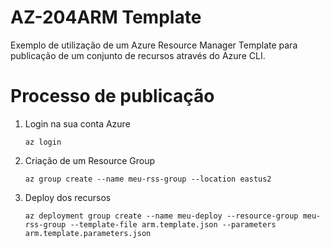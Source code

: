 # AZ-204ARM Template

Exemplo de utilização de um Azure Resource Manager Template para publicação de um conjunto de recursos através do Azure CLI.

# Processo de publicação

1. Login na sua conta Azure

    `az login`

2. Criação de um Resource Group

    `az group create --name meu-rss-group --location eastus2`

3. Deploy dos recursos

    `az deployment group create --name meu-deploy --resource-group meu-rss-group --template-file arm.template.json --parameters arm.template.parameters.json`

